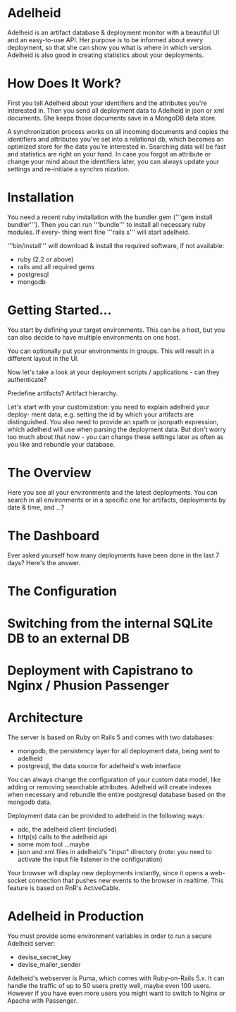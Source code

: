 # Adelheid
Adelheid is an artifact database &amp; deployment monitor with a beautiful UI
and an easy-to-use API. Her purpose is to be informed about every deployment,
so that she can show you what is where in which version.
Adelheid is also good in creating statistics about your deployments.

# How Does It Work?
First you tell Adelheid about your identifiers and the attributes you're
interested in. Then you send all deployment data to Adelheid in json or xml
documents. She keeps those documents save in a MongoDB data store.

A synchronization process works on all incoming documents and copies the
identifiers and attributes you've set into a relational db, which becomes an
optimized store for the data you're interested in. Searching data will be fast
and statistics are right on your hand.
In case you forgot an attribute or change your mind about the identifiers
later, you can always update your settings and re-initiate a synchro nization.

# Installation
You need a recent ruby installation with the bundler gem ('''gem install bundler''').
Then you can run '''bundle''' to install all necessary ruby modules. If every-
thing went fine '''rails s''' will start adelheid.

'''bin/install''' will download & install the required software, if not available:
   * ruby (2.2 or above)
   * rails and all required gems
   * postgresql
   * mongodb

# Getting Started...
You start by defining your target environments. This can be a host, but you can also decide to have multiple environments on one host.

You can optionally put your environments in groups. This will result in a different layout in the UI.

Now let's take a look at your deployment scripts / applications - can they authenticate?

Predefine artifacts?
Artifact hierarchy.

Let's start with your customization: you need to explain adelheid your deploy-
ment data, e.g. setting the id by which your artifacts are distinguished. You
also need to provide an xpath or jsonpath expression, which adelheid will use
when parsing the deployment data. But don't worry too much about that now - you
can change these settings later as often as you like and rebundle your database.

# The Overview
Here you see all your environments and the latest deployments. You can search in all environments or in a
specific one for artifacts, deployments by date & time, and ...?

# The Dashboard
Ever asked yourself how many deployments have been done in the last 7 days? Here's the answer.

# The Configuration

# Switching from the internal SQLite DB to an external DB

# Deployment with Capistrano to Nginx / Phusion Passenger

# Architecture
The server is based on Ruby on Rails 5 and comes with two databases:

   * mongodb, the persistency layer for all deployment data, being sent to
     adelheid
   * postgresql, the data source for adelheid's web interface

You can always change the configuration of your custom data model, like adding
or removing searchable attributes. Adelheid will create indexes when necessary
and rebundle the entire postgresql database based on the mongodb data.

Deployment data can be provided to adelheid in the following ways:

   * adc, the adelheid client (included)
   * http(s) calls to the adelheid api
   * some mom tool ...maybe
   * json and xml files in adelheid's "input" directory (note: you need to
     activate the input file listener in the configuration)

Your browser will display new deployments instantly, since it opens a web-
socket connection that pushes new events to the browser in realtime. This
feature is based on RnR's ActiveCable.

# Adelheid in Production
You must provide some environment variables in order to run a secure Adelheid server:

   * devise_secret_key
   * devise_mailer_sender

Adelheid's webserver is Puma, which comes with Ruby-on-Rails 5.x. It can handle the
traffic of up to 50 users pretty well, maybe even 100 users. However if you have
even more users you might want to switch to Nginx or Apache with Passenger.

